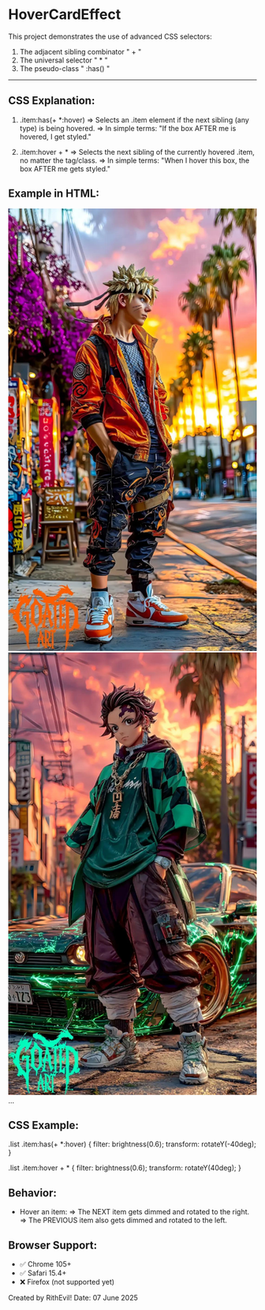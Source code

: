 # HoverCardEffect

This project demonstrates the use of advanced CSS selectors:

1. The adjacent sibling combinator " + "
2. The universal selector " \* "
3. The pseudo-class " :has() "

---

## CSS Explanation:

1. .item:has(+ \*:hover)
   => Selects an .item element if the next sibling (any type) is being hovered.
   => In simple terms: "If the box AFTER me is hovered, I get styled."

2. .item:hover + \*
   => Selects the next sibling of the currently hovered .item, no matter the tag/class.
   => In simple terms: "When I hover this box, the box AFTER me gets styled."

## Example in HTML:

<div class="list">
  <div class="item"><img src="img/img1.jpg" /></div>
  <div class="item"><img src="img/img2.jpg" /></div>
  ...
</div>

## CSS Example:

.list .item:has(+ \*:hover) {
filter: brightness(0.6);
transform: rotateY(-40deg);
}

.list .item:hover + \* {
filter: brightness(0.6);
transform: rotateY(40deg);
}

## Behavior:

- Hover an item:
  => The NEXT item gets dimmed and rotated to the right.
  => The PREVIOUS item also gets dimmed and rotated to the left.

## Browser Support:

- ✅ Chrome 105+
- ✅ Safari 15.4+
- ❌ Firefox (not supported yet)

Created by RithEvil!
Date: 07 June 2025
